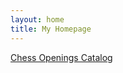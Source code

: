 ```yaml
---
layout: home
title: My Homepage
---
```


[Chess Openings Catalog](/Web_Pages/blob/main/Task1/index.md)